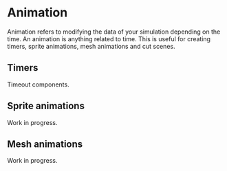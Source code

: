 # Animation

Animation refers to modifying the data of your simulation depending on the time.
An animation is anything related to time. This is useful for creating
timers, sprite animations, mesh animations and cut scenes.

## Timers

Timeout components.

## Sprite animations

Work in progress.

## Mesh animations

Work in progress.
